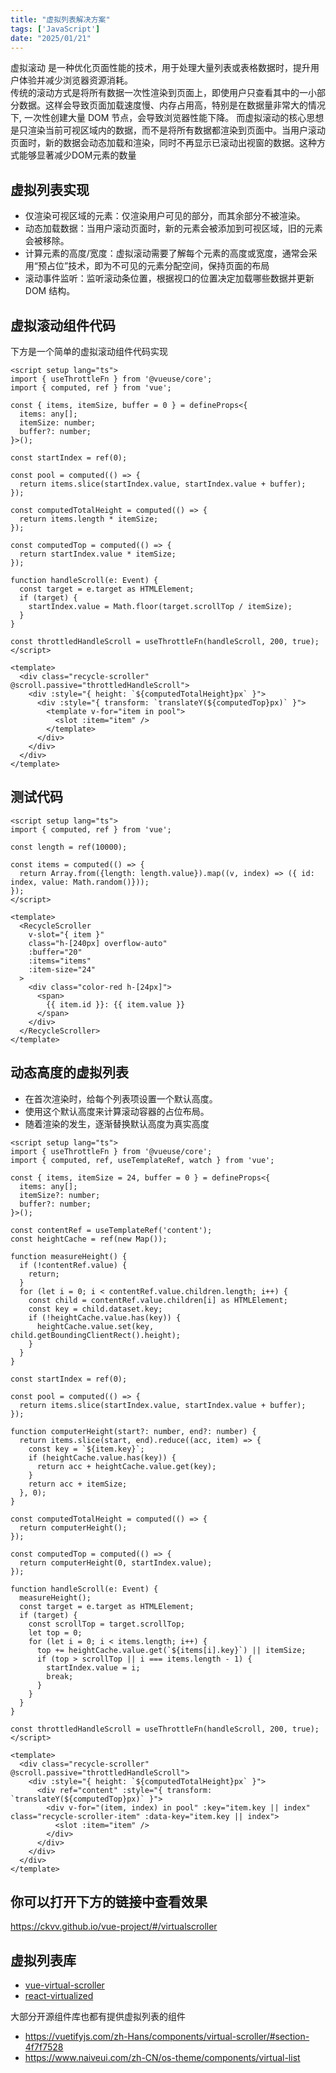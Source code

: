 ```yaml
---
title: "虚拟列表解决方案"
tags: ['JavaScript']
date: "2025/01/21"
---
```


虚拟滚动 是一种优化页面性能的技术，用于处理大量列表或表格数据时，提升用户体验并减少浏览器资源消耗。  
传统的滚动方式是将所有数据一次性渲染到页面上，即使用户只查看其中的一小部分数据。这样会导致页面加载速度慢、内存占用高，特别是在数据量非常大的情况下, 一次性创建大量 DOM 节点，会导致浏览器性能下降。
而虚拟滚动的核心思想是只渲染当前可视区域内的数据，而不是将所有数据都渲染到页面中。当用户滚动页面时，新的数据会动态加载和渲染，同时不再显示已滚动出视窗的数据。这种方式能够显著减少DOM元素的数量

## 虚拟列表实现

+ 仅渲染可视区域的元素：仅渲染用户可见的部分，而其余部分不被渲染。
+ 动态加载数据：当用户滚动页面时，新的元素会被添加到可视区域，旧的元素会被移除。
+ 计算元素的高度/宽度：虚拟滚动需要了解每个元素的高度或宽度，通常会采用“预占位”技术，即为不可见的元素分配空间，保持页面的布局
+ 滚动事件监听：监听滚动条位置，根据视口的位置决定加载哪些数据并更新 DOM 结构。

## 虚拟滚动组件代码

下方是一个简单的虚拟滚动组件代码实现

```vue
<script setup lang="ts">
import { useThrottleFn } from '@vueuse/core';
import { computed, ref } from 'vue';

const { items, itemSize, buffer = 0 } = defineProps<{
  items: any[];
  itemSize: number;
  buffer?: number;
}>();

const startIndex = ref(0);

const pool = computed(() => {
  return items.slice(startIndex.value, startIndex.value + buffer);
});

const computedTotalHeight = computed(() => {
  return items.length * itemSize;
});

const computedTop = computed(() => {
  return startIndex.value * itemSize;
});

function handleScroll(e: Event) {
  const target = e.target as HTMLElement;
  if (target) {
    startIndex.value = Math.floor(target.scrollTop / itemSize);
  }
}

const throttledHandleScroll = useThrottleFn(handleScroll, 200, true);
</script>

<template>
  <div class="recycle-scroller" @scroll.passive="throttledHandleScroll">
    <div :style="{ height: `${computedTotalHeight}px` }">
      <div :style="{ transform: `translateY(${computedTop}px)` }">
        <template v-for="item in pool">
          <slot :item="item" />
        </template>
      </div>
    </div>
  </div>
</template>
```
## 测试代码

```vue
<script setup lang="ts">
import { computed, ref } from 'vue';

const length = ref(10000);

const items = computed(() => {
  return Array.from({length: length.value}).map((v, index) => ({ id: index, value: Math.random()}));
});
</script>

<template>
  <RecycleScroller
    v-slot="{ item }"
    class="h-[240px] overflow-auto"
    :buffer="20"
    :items="items"
    :item-size="24"
  >
    <div class="color-red h-[24px]">
      <span>
        {{ item.id }}: {{ item.value }}
      </span>
    </div>
  </RecycleScroller>
</template>
```

## 动态高度的虚拟列表

+ 在首次渲染时，给每个列表项设置一个默认高度。
+ 使用这个默认高度来计算滚动容器的占位布局。
+ 随着渲染的发生，逐渐替换默认高度为真实高度

```vue
<script setup lang="ts">
import { useThrottleFn } from '@vueuse/core';
import { computed, ref, useTemplateRef, watch } from 'vue';

const { items, itemSize = 24, buffer = 0 } = defineProps<{
  items: any[];
  itemSize?: number;
  buffer?: number;
}>();

const contentRef = useTemplateRef('content');
const heightCache = ref(new Map());

function measureHeight() {
  if (!contentRef.value) {
    return;
  }
  for (let i = 0; i < contentRef.value.children.length; i++) {
    const child = contentRef.value.children[i] as HTMLElement;
    const key = child.dataset.key;
    if (!heightCache.value.has(key)) {
      heightCache.value.set(key, child.getBoundingClientRect().height);
    }
  }
}

const startIndex = ref(0);

const pool = computed(() => {
  return items.slice(startIndex.value, startIndex.value + buffer);
});

function computerHeight(start?: number, end?: number) {
  return items.slice(start, end).reduce((acc, item) => {
    const key = `${item.key}`;
    if (heightCache.value.has(key)) {
      return acc + heightCache.value.get(key);
    }
    return acc + itemSize;
  }, 0);
}

const computedTotalHeight = computed(() => {
  return computerHeight();
});

const computedTop = computed(() => {
  return computerHeight(0, startIndex.value);
});

function handleScroll(e: Event) {
  measureHeight();
  const target = e.target as HTMLElement;
  if (target) {
    const scrollTop = target.scrollTop;
    let top = 0;
    for (let i = 0; i < items.length; i++) {
      top += heightCache.value.get(`${items[i].key}`) || itemSize;
      if (top > scrollTop || i === items.length - 1) {
        startIndex.value = i;
        break;
      }
    }
  }
}

const throttledHandleScroll = useThrottleFn(handleScroll, 200, true);
</script>

<template>
  <div class="recycle-scroller" @scroll.passive="throttledHandleScroll">
    <div :style="{ height: `${computedTotalHeight}px` }">
      <div ref="content" :style="{ transform: `translateY(${computedTop}px)` }">
        <div v-for="(item, index) in pool" :key="item.key || index" class="recycle-scroller-item" :data-key="item.key || index">
          <slot :item="item" />
        </div>
      </div>
    </div>
  </div>
</template>
```

## 你可以打开下方的链接中查看效果  

https://ckvv.github.io/vue-project/#/virtualscroller

## 虚拟列表库

+ [vue-virtual-scroller](https://github.com/Akryum/vue-virtual-scroller)
+ [react-virtualized](https://github.com/bvaughn/react-virtualized)

大部分开源组件库也都有提供虚拟列表的组件

- https://vuetifyjs.com/zh-Hans/components/virtual-scroller/#section-4f7f7528
- https://www.naiveui.com/zh-CN/os-theme/components/virtual-list








